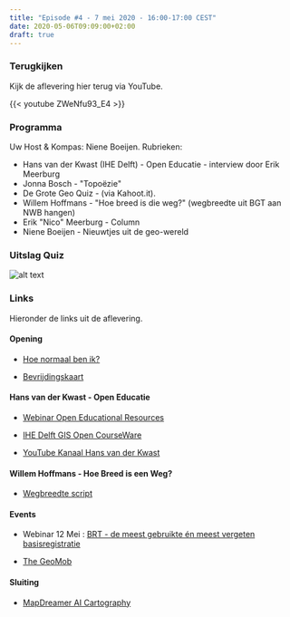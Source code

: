 ```yaml
---
title: "Episode #4 - 7 mei 2020 - 16:00-17:00 CEST"
date: 2020-05-06T09:09:00+02:00
draft: true
---
```


### Terugkijken
Kijk de aflevering hier terug via YouTube.

{{< youtube ZWeNfu93_E4 >}}


### Programma

Uw Host & Kompas: Niene Boeijen. Rubrieken:

* Hans van der Kwast (IHE Delft) - Open Educatie - interview door Erik Meerburg
* Jonna Bosch - "Topoëzie"
* De Grote Geo Quiz - (via Kahoot.it).
* Willem Hoffmans - "Hoe breed is die weg?" (wegbreedte uit BGT aan NWB hangen)
* Erik "Nico" Meerburg - Column
* Niene Boeijen - Nieuwtjes uit de geo-wereld

### Uitslag Quiz

![alt text](/images/episode-0004/uitslag-quiz.png "Uitslag van De Grote Geo Quiz")

### Links

Hieronder de links uit de aflevering.

#### Opening
				
* [Hoe normaal ben ik?](https://www.hoenormaalbenik.nl/)

* [Bevrijdingskaart](https://bevrijdingskaart.nl/)

#### Hans van der Kwast - Open Educatie

* [Webinar Open Educational Resources](https://youtu.be/-NA9rbigl1k)

* [IHE Delft GIS Open CourseWare](https://www.gisopencourseware.org)

* [YouTube Kanaal Hans van der Kwast](http://www.youtube.com/c/hansvanderkwast)

#### Willem Hoffmans - Hoe Breed is een Weg?

* [Wegbreedte script](https://github.com/willemhoffmans/bgt_wegbreedte/)

#### Events 

* Webinar 12 Mei : [BRT - de meest gebruikte én meest vergeten basisregistratie](https://www.eventbrite.com/e/brt-de-meest-gebruikte-en-meest-vergeten-basisregistratie-tickets-103139434826?aff=odeimcmailchimp&mc_cid=147c89775b&mc_eid=6b5ff20f81)

* [The GeoMob](https://thegeomob.com/post/may-6th-2020-geomob-details)

#### Sluiting

* [MapDreamer AI Cartography](https://medium.com/@tjukanov/mapdreamer-ai-cartography-4f2f6a40ef55)
